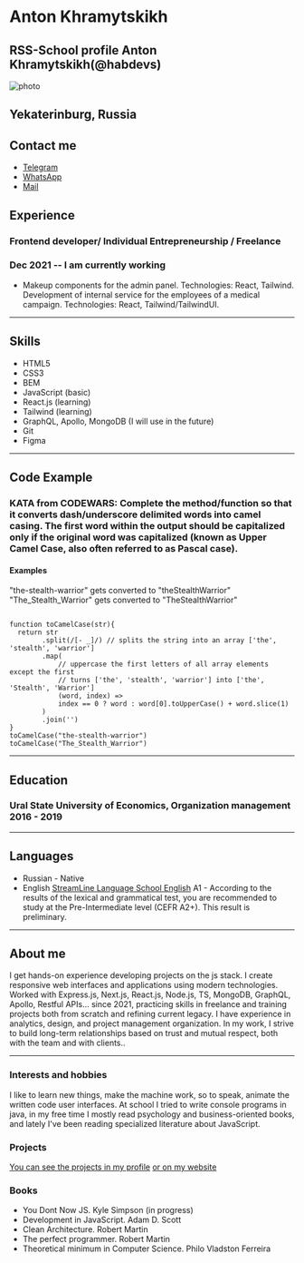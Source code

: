 # Anton Khramytskikh

## RSS-School profile Anton Khramytskikh(@habdevs)

![photo](photoAnton.jpeg '@habdevs')

## Yekaterinburg, Russia

## Contact me

- [Telegram](https://t.me/habdev)
- [WhatsApp](https://wa.me/+79221366620)
- [Mail](mailto:a.hramickih@mail.com)

## Experience

### <span>Frontend developer/ Individual Entrepreneurship / Freelance</span>

### <span>Dec 2021 -- I am currently working</span>

- Makeup components for the admin panel. Technologies: React, Tailwind. Development of internal service for the employees of a medical campaign. Technologies: React, Tailwind/TailwindUI.

---

## Skills

- HTML5
- CSS3
- BEM
- JavaScript (basic)
- React.js (learning)
- Tailwind (learning)
- GraphQL, Apollo, MongoDB (I will use in the future)
- Git
- Figma

---

## Code Example

### KATA from CODEWARS: Complete the method/function so that it converts dash/underscore delimited words into camel casing. The first word within the output should be capitalized only if the original word was capitalized (known as Upper Camel Case, also often referred to as Pascal case).

#### Examples

"the-stealth-warrior" gets converted to "theStealthWarrior"
"The_Stealth_Warrior" gets converted to "TheStealthWarrior"

```

function toCamelCase(str){
  return str
        .split(/[- _]/) // splits the string into an array ['the', 'stealth', 'warrior']
        .map(
            // uppercase the first letters of all array elements except the first
            // turns ['the', 'stealth', 'warrior'] into ['the', 'Stealth', 'Warrior']
            (word, index) =>
            index == 0 ? word : word[0].toUpperCase() + word.slice(1)
        )
        .join('')
}
toCamelCase("the-stealth-warrior")
toCamelCase("The_Stealth_Warrior")

```

---

## Education

### <span>Ural State University of Economics, Organization management</span> <span>2016 - 2019</span>

---

## Languages

- Russian - Native
- English [StreamLine Language School English](https://test.str.by/) <span>A1 - According to the results of the lexical and grammatical test, you are recommended to study at the Pre-Intermediate level (CEFR A2+). This result is preliminary. </span>

---

## About me

I get hands-on experience developing projects on the js stack. I create responsive web interfaces and applications using modern technologies. Worked with Express.js, Next.js, React.js, Node.js, TS, MongoDB, GraphQL, Apollo, Restful APIs... since 2021, practicing skills in freelance and training projects both from scratch and refining current legacy. I have experience in analytics, design, and project management organization. In my work, I strive to build long-term relationships based on trust and mutual respect, both with the team and with clients..

---

### Interests and hobbies

I like to learn new things, make the machine work, so to speak, animate the written code user interfaces. At school I tried to write console programs in java, in my free time I mostly read psychology and business-oriented books, and lately I've been reading specialized literature about JavaScript.

### Projects
[You can see the projects in my profile](https://github.com/habdevs) [or on my website](https://habdev.ru/)

### Books

- You Dont Now JS. Kyle Simpson (in progress)
- Development in JavaScript. Adam D. Scott
- Clean Architecture. Robert Martin
- The perfect programmer. Robert Martin
- Theoretical minimum in Computer Science. Philo Vladston Ferreira
